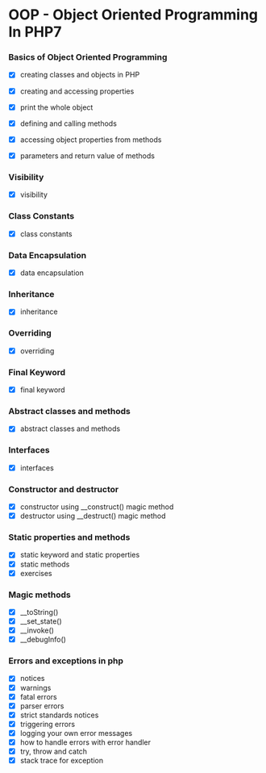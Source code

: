 # OOP - Object Oriented Programming In PHP7


### Basics of Object Oriented Programming

- [x] creating classes and objects in PHP
- [x] creating and accessing properties
- [x] print the whole object
- [x] defining and calling methods
- [x] accessing object properties from methods
- [x] parameters and return value of methods


### Visibility

- [x] visibility


### Class Constants

- [x] class constants

### Data Encapsulation

- [x] data encapsulation

### Inheritance

- [x] inheritance

### Overriding

- [x] overriding

### Final Keyword

- [x] final keyword

### Abstract classes and methods

- [x] abstract classes and methods

### Interfaces

- [x] interfaces

### Constructor and destructor

- [x] constructor using __construct() magic method
- [x] destructor using __destruct() magic method

### Static properties and methods

- [x] static keyword and static properties
- [x] static methods
- [x] exercises

### Magic methods

- [x] __toString()
- [x] __set_state()
- [x] __invoke()
- [x] __debugInfo()

### Errors and exceptions in php

- [x] notices
- [x] warnings
- [x] fatal errors
- [x] parser errors
- [x] strict standards notices
- [x] triggering errors
- [x] logging your own error messages
- [x] how to handle errors with error handler
- [x] try, throw and catch
- [x] stack trace for exception